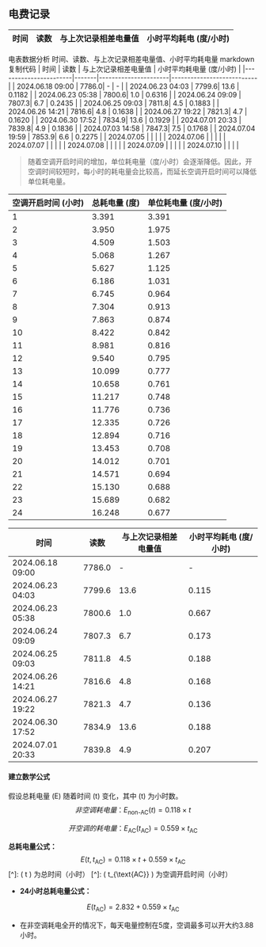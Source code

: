 ## 电费记录

| 时间             | 读数   | 与上次记录相差电量值 | 小时平均耗电 (度/小时) |
| ---------------- | ------ | -------------------- | ---------------------- |

电表数据分析
时间、读数、与上次记录相差电量值、小时平均耗电量
markdown
复制代码
| 时间                  | 读数  | 与上次记录相差电量值 | 小时平均耗电量 (度/小时) |
|-----------------------|-------|----------------------|---------------------------|
| 2024.06.18 09:00      | 7786.0| -                    | -                         |
| 2024.06.23 04:03      | 7799.6| 13.6                 | 0.1182                    |
| 2024.06.23 05:38      | 7800.6| 1.0                  | 0.6316                    |
| 2024.06.24 09:09      | 7807.3| 6.7                  | 0.2435                    |
| 2024.06.25 09:03      | 7811.8| 4.5                  | 0.1883                    |
| 2024.06.26 14:21      | 7816.6| 4.8                  | 0.1638                    |
| 2024.06.27 19:22      | 7821.3| 4.7                  | 0.1620                    |
| 2024.06.30 17:52      | 7834.9| 13.6                 | 0.1929                    |
| 2024.07.01 20:33      | 7839.8| 4.9                  | 0.1836                    |
| 2024.07.03 14:58      | 7847.3| 7.5                  | 0.1768                    |
| 2024.07.04 19:59      | 7853.9| 6.6                  | 0.2275                    |
| 2024.07.05       |        |                      |                        |
| 2024.07.06       |        |                      |                        |
| 2024.07.07       |        |                      |                        |
| 2024.07.08       |        |                      |                        |
| 2024.07.09       |        |                      |                        |
| 2024.07.10       |        |                      |                        |

> 随着空调开启时间的增加，单位耗电量（度/小时）会逐渐降低。因此，开空调时间较短时，每小时的耗电量会比较高，而延长空调开启时间可以降低单位耗电量。

| 空调开启时间 (小时) | 总耗电量 (度) | 单位耗电量 (度/小时) |
|------------------|------------|-------------------|
| 1                | 3.391      | 3.391             |
| 2                | 3.950      | 1.975             |
| 3                | 4.509      | 1.503             |
| 4                | 5.068      | 1.267             |
| 5                | 5.627      | 1.125             |
| 6                | 6.186      | 1.031             |
| 7                | 6.745      | 0.964             |
| 8                | 7.304      | 0.913             |
| 9                | 7.863      | 0.874             |
| 10               | 8.422      | 0.842             |
| 11               | 8.981      | 0.816             |
| 12               | 9.540      | 0.795             |
| 13               | 10.099     | 0.777             |
| 14               | 10.658     | 0.761             |
| 15               | 11.217     | 0.748             |
| 16               | 11.776     | 0.736             |
| 17               | 12.335     | 0.726             |
| 18               | 12.894     | 0.716             |
| 19               | 13.453     | 0.708             |
| 20               | 14.012     | 0.701             |
| 21               | 14.571     | 0.694             |
| 22               | 15.130     | 0.688             |
| 23               | 15.689     | 0.682             |
| 24               | 16.248     | 0.677             |





| 时间             | 读数   | 与上次记录相差电量值 | 小时平均耗电 (度/小时) |
| ---------------- | ------ | -------------------- | ---------------------- |
| 2024.06.18 09:00 | 7786.0 | -                    | -                      |
| 2024.06.23 04:03 | 7799.6 | 13.6                 | 0.115                  |
| 2024.06.23 05:38 | 7800.6 | 1.0                  | 0.667                  |
| 2024.06.24 09:09 | 7807.3 | 6.7                  | 0.173                  |
| 2024.06.25 09:03 | 7811.8 | 4.5                  | 0.188                  |
| 2024.06.26 14:21 | 7816.6 | 4.8                  | 0.168                  |
| 2024.06.27 19:22 | 7821.3 | 4.7                  | 0.136                  |
| 2024.06.30 17:52 | 7834.9 | 13.6                 | 0.188                  |
| 2024.07.01 20:33 | 7839.8 | 4.9                  | 0.207                  |

#### **建立数学公式**

假设总耗电量 \(E\) 随着时间 \(t\) 变化，其中 \(t\) 为小时数。
$$
非空调耗电量：E_{\text{non-AC}}(t) = 0.118 \times t
$$

$$
开空调的耗电量：E_{\text{AC}}(t_{\text{AC}}) = 0.559 \times t_{\text{AC}}
$$

**总耗电量公式：**
$$
E(t, t_{\text{AC}}) = 0.118 \times t + 0.559 \times t_{\text{AC}}
$$
[^]: \( t \) 为总时间（小时）
[^]: \( t_{\text{AC}} \) 为空调开启时间（小时）

- **24小时总耗电量公式：**

$$
E(t_{\text{AC}}) = 2.832 + 0.559 \times t_{\text{AC}}
$$

- 在非空调耗电全开的情况下，每天电量控制在5度，空调最多可以开大约3.88小时。

